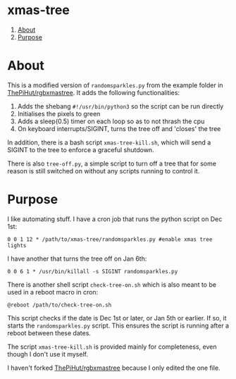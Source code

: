 # xmas-tree

  1. [About](#about)
  2. [Purpose](#purpose)

# About
This is a modified version of `randomsparkles.py` from the example folder in [ThePiHut/rgbxmastree](https://github.com/ThePiHut/rgbxmastree/tree/master). It adds the following functionalities:

  1. Adds the shebang `#!/usr/bin/python3` so the script can be run directly
  2. Initialises the pixels to green
  3. Adds a sleep(0.5) timer on each loop so as to not thrash the cpu
  4. On keyboard interrupts/SIGINT, turns the tree off and 'closes' the tree

In addition, there is a bash script `xmas-tree-kill.sh`, which will send a SIGINT to the tree to enforce a graceful shutdown.

There is also `tree-off.py`, a simple script to turn off a tree that for some reason is still switched on without any scripts running to control it.

# Purpose
I like automating stuff. I have a cron job that runs the python script on Dec 1st:
```
0 0 1 12 * /path/to/xmas-tree/randomsparkles.py #enable xmas tree lights
```

I have another that turns the tree off on Jan 6th:
```
0 0 6 1 * /usr/bin/killall -s SIGINT randomsparkles.py
```

There is another shell script `check-tree-on.sh` which is also meant to be used in a reboot macro in cron:
```
@reboot /path/to/check-tree-on.sh
```
This script checks if the date is Dec 1st or later, or Jan 5th or earlier. If so, it starts the `randomsparkles.py` script. This ensures the script is running after a reboot between these dates.

The script `xmas-tree-kill.sh` is provided mainly for completeness, even though I don't use it myself.

I haven't forked [ThePiHut/rgbxmastree](https://github.com/ThePiHut/rgbxmastree/tree/master) because I only edited the one file.
